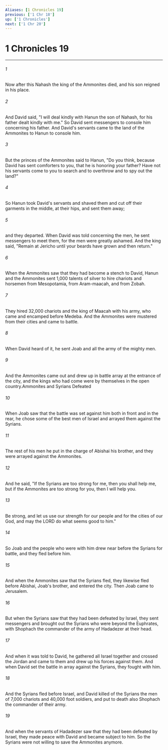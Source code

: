 ```yaml
---
Aliases: [1 Chronicles 19]
previous: ['1 Chr 18']
up: ['1 Chronicles']
next: ['1 Chr 20']
---
```

# 1 Chronicles 19

***

 

###### 1 
Now after this Nahash the king of the Ammonites died, and his son reigned in his place. 
 

###### 2 
And David said, "I will deal kindly with Hanun the son of Nahash, for his father dealt kindly with me." So David sent messengers to console him concerning his father. And David's servants came to the land of the Ammonites to Hanun to console him. 
 

###### 3 
But the princes of the Ammonites said to Hanun, "Do you think, because David has sent comforters to you, that he is honoring your father? Have not his servants come to you to search and to overthrow and to spy out the land?" 
 

###### 4 
So Hanun took David's servants and shaved them and cut off their garments in the middle, at their hips, and sent them away; 
 

###### 5 
and they departed. When David was told concerning the men, he sent messengers to meet them, for the men were greatly ashamed. And the king said, "Remain at Jericho until your beards have grown and then return."
 
 

###### 6 
When the Ammonites saw that they had become a stench to David, Hanun and the Ammonites sent 1,000 talents of silver to hire chariots and horsemen from Mesopotamia, from Aram-maacah, and from Zobah. 
 

###### 7 
They hired 32,000 chariots and the king of Maacah with his army, who came and encamped before Medeba. And the Ammonites were mustered from their cities and came to battle. 
 

###### 8 
When David heard of it, he sent Joab and all the army of the mighty men. 
 

###### 9 
And the Ammonites came out and drew up in battle array at the entrance of the city, and the kings who had come were by themselves in the open country.Ammonites and Syrians Defeated
 
 

###### 10 
When Joab saw that the battle was set against him both in front and in the rear, he chose some of the best men of Israel and arrayed them against the Syrians. 
 

###### 11 
The rest of his men he put in the charge of Abishai his brother, and they were arrayed against the Ammonites. 
 

###### 12 
And he said, "If the Syrians are too strong for me, then you shall help me, but if the Ammonites are too strong for you, then I will help you. 
 

###### 13 
Be strong, and let us use our strength for our people and for the cities of our God, and may the LORD do what seems good to him." 
 

###### 14 
So Joab and the people who were with him drew near before the Syrians for battle, and they fled before him. 
 

###### 15 
And when the Ammonites saw that the Syrians fled, they likewise fled before Abishai, Joab's brother, and entered the city. Then Joab came to Jerusalem.
 
 

###### 16 
But when the Syrians saw that they had been defeated by Israel, they sent messengers and brought out the Syrians who were beyond the Euphrates, with Shophach the commander of the army of Hadadezer at their head. 
 

###### 17 
And when it was told to David, he gathered all Israel together and crossed the Jordan and came to them and drew up his forces against them. And when David set the battle in array against the Syrians, they fought with him. 
 

###### 18 
And the Syrians fled before Israel, and David killed of the Syrians the men of 7,000 chariots and 40,000 foot soldiers, and put to death also Shophach the commander of their army. 
 

###### 19 
And when the servants of Hadadezer saw that they had been defeated by Israel, they made peace with David and became subject to him. So the Syrians were not willing to save the Ammonites anymore.
 
